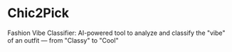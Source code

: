 # Chic2Pick
Fashion Vibe Classifier: AI-powered tool to analyze and classify the "vibe" of an outfit — from "Classy" to "Cool"
